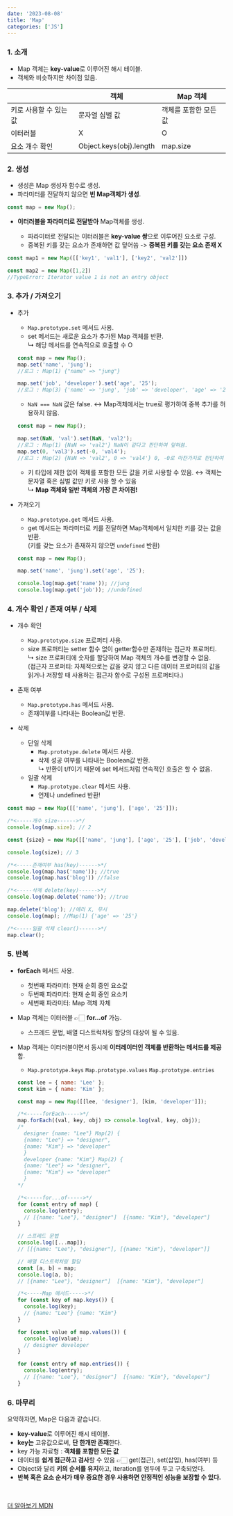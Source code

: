 ```yaml
---
date: '2023-08-08'
title: 'Map'
categories: ['JS']
---
```


### 1. 소개

- Map 객체는 **key-value**로 이루어진 해시 테이블.
- 객체와 비슷하지만 차이점 있음.

|                        | 객체                    | Map 객체              |
| ---------------------- | ----------------------- | --------------------- |
| 키로 사용할 수 있는 값 | 문자열 심벌 값          | 객체를 포함한 모든 값 |
| 이터러블               | X                       | O                     |
| 요소 개수 확인         | Object.keys(obj).length | map.size              |

### 2. 생성

- 생성은 Map 생성자 함수로 생성.
- 파라미터를 전달하지 않으면 **빈 Map객체가 생성**.

```javaScript
const map = new Map();
```

- **이터러블을 파라미터로 전달받아** Map객체를 생성.

  - 파라미터로 전달되는 이터러블은 **key-value 쌍**으로 이루어진 요소로 구성.
  - 중복된 키를 갖는 요소가 존재하면 값 덮어씀 -> **중복된 키를 갖는 요소 존재 X**

```javaScript
const map1 = new Map([['key1', 'val1'], ['key2', 'val2']])

const map2 = new Map([1,2])
//TypeError: Iterator value 1 is not an entry object
```

### 3. 추가 / 가져오기

- 추가

  - `Map.prototype.set` 메서드 사용.
  - set 메서드는 새로운 요소가 추가된 Map 객체를 반환. <br/>
    ↳ 해당 메서드를 연속적으로 호출할 수 O

  ```JavaScript
  const map = new Map();
  map.set('name', 'jung');
  //로그 : Map(1) {"name" => "jung"}

  map.set('job', 'developer').set('age', '25');
  //로그 : Map(3) {'name' => 'jung', 'job' => 'developer', 'age' => '25'}
  ```

  - `NaN === NaN` 값은 false. ↔ Map객체에서는 true로 평가하여 중복 추가를 허용하지 않음.

  ```JavaScript
  const map = new Map();

  map.set(NaN, 'val').set(NaN, 'val2');
  //로그 : Map(1) {NaN => 'val2'} NaN이 같다고 판단하여 덮혀씀.
  map.set(0, 'val3').set(-0, 'val4');
  //로그 : Map(2) {NaN => 'val2', 0 => 'val4'} 0, -0로 마찬가지로 판단하여 덮혀씀.
  ```

  - 키 타입에 제한 없이 객체를 포함한 모든 값을 키로 사용할 수 있음.
    ↔ 객체는 문자열 혹은 심벌 값만 키로 사용 할 수 있음 <br/>
    ↳ **Map 객체와 일반 객체의 가장 큰 차이점!**
    <br/>

- 가져오기

  - `Map.prototype.get` 메서드 사용.
  - get 메서드는 파라미터로 키를 전달하면 Map객체에서 일치한 키를 갖는 값을 반환. <br/>(키를 갖는 요소가 존재하지 않으면 `undefined` 반환)

  ```JavaScript
  const map = new Map();

  map.set('name', 'jung').set('age', '25');

  console.log(map.get('name')); //jung
  console.log(map.get('job')); //undefined
  ```

### 4. 개수 확인 / 존재 여부 / 삭제

- 개수 확인

  - `Map.prototype.size` 프로퍼티 사용.
  - size 프로퍼티는 setter 함수 없이 getter함수만 존재하는 접근자 프로퍼티.<br/>
    ↳ size 프로퍼티에 숫자를 할당하여 Map 객체의 개수를 변경할 수 없음.
    <br/>
    <span style="font-size: 14px">
    (접근자 프로퍼티: 자체적으로는 값을 갖지 않고 다른 데이터 프로퍼티의 값을 읽거나 저장할 때 사용하는 접근자 함수로 구성된 프로퍼티다.)
    </span>

- 존재 여부
  - `Map.prototype.has` 메서드 사용.
  - 존재여부를 나타내는 Boolean값 반환.
- 삭제
  - 단일 삭제
    - `Map.prototype.delete` 메서드 사용.
    - 삭제 성공 여부를 나타내는 Boolean값 반환. <br/>
      ↳ 반환이 t/f이기 때문에 set 메서드처럼 연속적인 호출은 할 수 없음.
  - 일괄 삭제
    - `Map.prototype.clear` 메서드 사용.
    - 언제나 undefined 반환!

```JavaScript
const map = new Map([['name', 'jung'], ['age', '25']]);

/*<-----개수 size------>*/
console.log(map.size); // 2

const {size} = new Map([['name', 'jung'], ['age', '25'], ['job', 'developer']]);

console.log(size); // 3

/*<-----존재여부 has(key)------>*/
console.log(map.has('name')); //true
console.log(map.has('blog')) //false

/*<-----삭제 delete(key)------>*/
console.log(map.delete('name')); //true

map.delete('blog'); //에러 X, 무시
console.log(map); //Map(1) {'age' => '25'}

/*<-----일괄 삭제 clear()------>*/
map.clear();
```

### 5. 반복

- **forEach** 메서드 사용.

  - 첫번째 파라미터: 현재 순회 중인 요소값
  - 두번째 파라미터: 현재 순회 중인 요소키
  - 세번째 파라미터: Map 객체 자체

- Map 객체는 이터러블 👉🏻 **for...of** 가능.
  - 스프레드 문법, 배열 디스트럭처링 할당의 대상이 될 수 있음.
- Map 객체는 이터러블이면서 동시에 **이터레이터인 객체를 반환하는 메서드를 제공**함.

  - `Map.prototype.keys` `Map.prototype.values` `Map.prototype.entries`

  ```javaScript
  const lee = { name: 'Lee' };
  const kim = { name: 'Kim' };

  const map = new Map([[lee, 'designer'], [kim, 'developer']]);

  /*<-----forEach----->*/
  map.forEach((val, key, obj) => console.log(val, key, obj));
  /*
    designer {name: "Lee"} Map(2) {
    {name: "Lee"} => "designer",
    {name: "Kim"} => "developer"
    }
    developer {name: "Kim"} Map(2) {
    {name: "Lee"} => "designer",
    {name: "Kim"} => "developer"
    }
  */

  /*<-----for...of----->*/
  for (const entry of map) {
    console.log(entry);
    // [{name: "Lee"}, "designer"]  [{name: "Kim"}, "developer"]
  }

  // 스프레드 문법
  console.log([...map]);
  // [[{name: "Lee"}, "designer"], [{name: "Kim"}, "developer"]]

  // 배열 디스트럭처링 할당
  const [a, b] = map;
  console.log(a, b);
  // [{name: "Lee"}, "designer"]  [{name: "Kim"}, "developer"]

  /*<-----Map 메서드----->*/
  for (const key of map.keys()) {
    console.log(key);
    // {name: "Lee"} {name: "Kim"}
  }

  for (const value of map.values()) {
    console.log(value);
    // designer developer
  }

  for (const entry of map.entries()) {
    console.log(entry);
    // [{name: "Lee"}, "designer"]  [{name: "Kim"}, "developer"]
  }

  ```

### 6. 마무리

요약하자면, Map은 다음과 같습니다.

- **key-value**로 이루어진 해시 테이블.
- **key는** 고유값으로써, **단 한개만 존재**한다.
- key 가능 자료형 : **객체를 포함한 모든 값**
- 데이터를 **쉽게 접근하고 검사**할 수 있음 👉🏻 get(접근), set(삽입), has(여부) 등
- Object와 달리 **키의 순서를 유지**하고, iteration를 염두에 두고 구축되었다.
- **반복 혹은 요소 순서가 매우 중요한 경우 사용하면 안정적인 성능을 보장할 수 있다.**

<br/>

[더 알아보기 MDN](https://developer.mozilla.org/ko/docs/Web/JavaScript/Reference/Global_Objects/Map)
